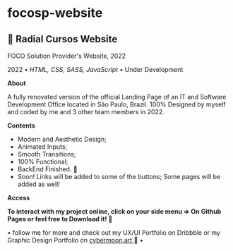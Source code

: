 # focosp-website

<h2> 🚀 Radial Cursos Website </h2>
<p>FOCO Solution Provider's Website, 2022 </p>

<p>2022 •<em> HTML, CSS, SASS, JavaScript</em> • Under Development</p>

<p><strong>About</strong></p>
 <p>A fully renovated version of the official Landing Page of an IT and Software Development Office located in São Paulo, Brazil. 100% Designed by myself and coded by me and 3 other team members in 2022.</p>

<p><strong>Contents</strong></p>
<ul>
 <li> Modern and Aesthetic Design;  </li>
 <li> Animated Inputs;  </li>
 <li> Smooth Transitions;  </li>
 <li> 100% Functional;   </li>
 <li> BackEnd Finished. 🌟 </li>
 <li> Soon! Links will be added to some of the buttons; Some pages will be added as well! </li>
 </ul>
 
<p><strong>Access</p></strong>
<p><strong> To interact with my project online, click on your side menu => On Github Pages or feel free to Download it! 🚀</p></strong>

<p>• follow me for more and check out my UX/UI Portfolio on Dribbble or my Graphic Design Portfolio on <a href="cybermoon.art"  rel="external" target="_blank"> cybermoon.art </a>🚀 •</p>
 
